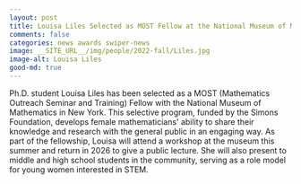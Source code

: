 ```yaml
---
layout: post
title: Louisa Liles Selected as MOST Fellow at the National Museum of Mathematics
comments: false
categories: news awards swiper-news
image: __SITE_URL__/img/people/2022-fall/Liles.jpg
image-alt: Louisa Liles
good-md: true
---
```


Ph.D. student Louisa Liles has been selected as a MOST (Mathematics Outreach Seminar and Training) Fellow with the National Museum of Mathematics in New York. This selective program, funded by the Simons Foundation, develops female mathematicians' ability to share their knowledge and research with the general public in an engaging way. As part of the fellowship, Louisa will attend a workshop at the museum this summer and return in 2026 to give a public lecture. She will also present to middle and high school students in the community, serving as a role model for young women interested in STEM.